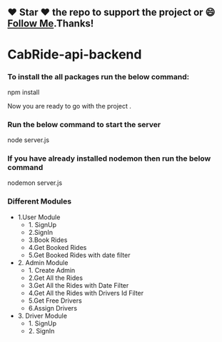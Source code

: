 ##### 
## :heart: Star :heart: the repo to support the project or :smile:[Follow Me](https://github.com/kanchan0).Thanks!

# CabRide-api-backend

### To install the all packages run the below command: 

npm install 

Now you are ready to go with the project . 

### Run the below command to start the server 

node server.js 

### If you have already installed nodemon then run the below command 

nodemon server.js 

### Different Modules 
<ul> 
<li>1.User Module 
<ul> 
<li>1. SignUp </li> 
<li>2.SignIn</li> 
<li>3.Book Rides</li> 
<li>4.Get Booked Rides</li> 
<li>5.Get Booked Rides with date filter</li> 
</ul> 
</li> 
<li>2. Admin Module 
<ul> 
<li>1. Create Admin </li> 
<li>2.Get All the Rides</li> 
<li>3.Get All the Rides with Date Filter</li> 
<li>4.Get All the Rides with Drivers Id Filter</li> 
<li>5.Get Free Drivers</li> 
<li>6.Assign Drivers</li> 
</ul> 
</li> 
<li>3. Driver Module 
<ul> 
<li>1. SignUp </li> 
<li>2. SignIn </li> 
</ul> 
</li> 
</ul>

